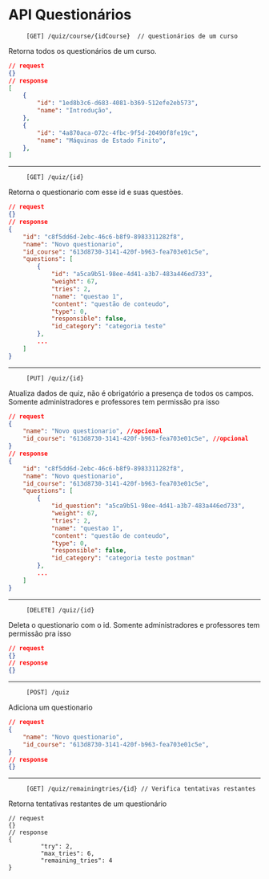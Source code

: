 # API Questionários

         [GET] /quiz/course/{idCourse}  // questionários de um curso   

Retorna todos os questionários de um curso.

```json
// request
{}
// response
[
    {
        "id": "1ed8b3c6-d683-4081-b369-512efe2eb573",
        "name": "Introdução", 
    },
    {
        "id": "4a870aca-072c-4fbc-9f5d-20490f8fe19c",
        "name": "Máquinas de Estado Finito", 
    },
]
```
---
         [GET] /quiz/{id}    

Retorna o questionario com esse id e suas questões.

```json
// request
{}
// response
{
    "id": "c8f5dd6d-2ebc-46c6-b8f9-8983311282f8",
    "name": "Novo questionario",
    "id_course": "613d8730-3141-420f-b963-fea703e01c5e",
    "questions": [
        {
            "id": "a5ca9b51-98ee-4d41-a3b7-483a446ed733",
            "weight": 67,
            "tries": 2,
            "name": "questao 1",
            "content": "questão de conteudo",
            "type": 0,
            "responsible": false,
            "id_category": "categoria teste"
        },
        ...
    ]
}

```
---
         [PUT] /quiz/{id}    

Atualiza dados de quiz, não é obrigatório a presença de todos os campos. Somente administradores e professores tem permissão pra isso

```json
// request
{  
    "name": "Novo questionario", //opcional
    "id_course": "613d8730-3141-420f-b963-fea703e01c5e", //opcional
}
// response
{
    "id": "c8f5dd6d-2ebc-46c6-b8f9-8983311282f8",
    "name": "Novo questionario",
    "id_course": "613d8730-3141-420f-b963-fea703e01c5e",
    "questions": [
        {
            "id_question": "a5ca9b51-98ee-4d41-a3b7-483a446ed733",
            "weight": 67,
            "tries": 2,
            "name": "questao 1",
            "content": "questão de conteudo",
            "type": 0,
            "responsible": false,
            "id_category": "categoria teste postman"
        },
        ...
    ]
}

```
---
         [DELETE] /quiz/{id}     

Deleta o questionario com o id. Somente administradores e professores tem permissão pra isso

```json
// request
{}
// response
{}

```
---
         [POST] /quiz   

Adiciona um questionario

```json
// request
{
    "name": "Novo questionario", 
    "id_course": "613d8730-3141-420f-b963-fea703e01c5e", 
}
// response
{}

```
---
         [GET] /quiz/remainingtries/{id} // Verifica tentativas restantes

Retorna tentativas restantes de um questionário

```
// request
{}
// response
{
         "try": 2,
         "max_tries": 6,
         "remaining_tries": 4
}
```
